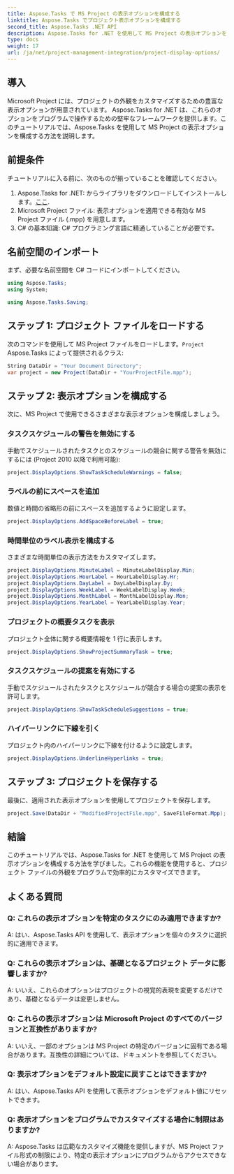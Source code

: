 ```yaml
---
title: Aspose.Tasks で MS Project の表示オプションを構成する
linktitle: Aspose.Tasks でプロジェクト表示オプションを構成する
second_title: Aspose.Tasks .NET API
description: Aspose.Tasks for .NET を使用して MS Project の表示オプションをプログラムで構成する方法を学びます。プロジェクトの外観を簡単にカスタマイズできます。
type: docs
weight: 17
url: /ja/net/project-management-integration/project-display-options/
---
```

## 導入
Microsoft Project には、プロジェクトの外観をカスタマイズするための豊富な表示オプションが用意されています。 Aspose.Tasks for .NET は、これらのオプションをプログラムで操作するための堅牢なフレームワークを提供します。このチュートリアルでは、Aspose.Tasks を使用して MS Project の表示オプションを構成する方法を説明します。
## 前提条件
チュートリアルに入る前に、次のものが揃っていることを確認してください。
1.  Aspose.Tasks for .NET: からライブラリをダウンロードしてインストールします。[ここ](https://releases.aspose.com/tasks/net/).
2. Microsoft Project ファイル: 表示オプションを適用できる有効な MS Project ファイル (.mpp) を用意します。
3. C# の基本知識: C# プログラミング言語に精通していることが必要です。

## 名前空間のインポート
まず、必要な名前空間を C# コードにインポートしてください。
```csharp
using Aspose.Tasks;
using System;

using Aspose.Tasks.Saving;
```
## ステップ 1: プロジェクト ファイルをロードする
次のコマンドを使用して MS Project ファイルをロードします。`Project` Aspose.Tasks によって提供されるクラス:
```csharp
String DataDir = "Your Document Directory";
var project = new Project(DataDir + "YourProjectFile.mpp");
```
## ステップ 2: 表示オプションを構成する
次に、MS Project で使用できるさまざまな表示オプションを構成しましょう。
### タスクスケジュールの警告を無効にする
手動でスケジュールされたタスクとのスケジュールの競合に関する警告を無効にするには (Project 2010 以降で利用可能):
```csharp
project.DisplayOptions.ShowTaskScheduleWarnings = false;
```
### ラベルの前にスペースを追加
数値と時間の省略形の前にスペースを追加するように設定します。
```csharp
project.DisplayOptions.AddSpaceBeforeLabel = true;
```
### 時間単位のラベル表示を構成する
さまざまな時間単位の表示方法をカスタマイズします。
```csharp
project.DisplayOptions.MinuteLabel = MinuteLabelDisplay.Min;
project.DisplayOptions.HourLabel = HourLabelDisplay.Hr;
project.DisplayOptions.DayLabel = DayLabelDisplay.Dy;
project.DisplayOptions.WeekLabel = WeekLabelDisplay.Week;
project.DisplayOptions.MonthLabel = MonthLabelDisplay.Mon;
project.DisplayOptions.YearLabel = YearLabelDisplay.Year;
```
### プロジェクトの概要タスクを表示
プロジェクト全体に関する概要情報を 1 行に表示します。
```csharp
project.DisplayOptions.ShowProjectSummaryTask = true;
```
### タスクスケジュールの提案を有効にする
手動でスケジュールされたタスクとスケジュールが競合する場合の提案の表示を許可します。
```csharp
project.DisplayOptions.ShowTaskScheduleSuggestions = true;
```
### ハイパーリンクに下線を引く
プロジェクト内のハイパーリンクに下線を付けるように設定します。
```csharp
project.DisplayOptions.UnderlineHyperlinks = true;
```
## ステップ 3: プロジェクトを保存する
最後に、適用された表示オプションを使用してプロジェクトを保存します。
```csharp
project.Save(DataDir + "ModifiedProjectFile.mpp", SaveFileFormat.Mpp);
```

## 結論
このチュートリアルでは、Aspose.Tasks for .NET を使用して MS Project の表示オプションを構成する方法を学びました。これらの機能を使用すると、プロジェクト ファイルの外観をプログラムで効率的にカスタマイズできます。
## よくある質問
### Q: これらの表示オプションを特定のタスクにのみ適用できますか?
A: はい、Aspose.Tasks API を使用して、表示オプションを個々のタスクに選択的に適用できます。
### Q: これらの表示オプションは、基礎となるプロジェクト データに影響しますか?
A: いいえ、これらのオプションはプロジェクトの視覚的表現を変更するだけであり、基礎となるデータは変更しません。
### Q: これらの表示オプションは Microsoft Project のすべてのバージョンと互換性がありますか?
A: いいえ、一部のオプションは MS Project の特定のバージョンに固有である場合があります。互換性の詳細については、ドキュメントを参照してください。
### Q: 表示オプションをデフォルト設定に戻すことはできますか?
A: はい、Aspose.Tasks API を使用して表示オプションをデフォルト値にリセットできます。
### Q: 表示オプションをプログラムでカスタマイズする場合に制限はありますか?
A: Aspose.Tasks は広範なカスタマイズ機能を提供しますが、MS Project ファイル形式の制限により、特定の表示オプションにプログラムからアクセスできない場合があります。